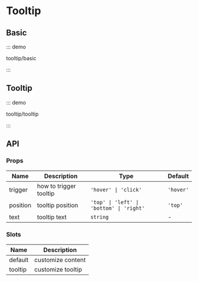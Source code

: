 # Tooltip

## Basic

::: demo

tooltip/basic

:::

## Tooltip

::: demo

tooltip/tooltip

:::

## API

### Props

| Name     | Description            | Type                                     | Default   |
| -------- | ---------------------- | ---------------------------------------- | --------- |
| trigger  | how to trigger tooltip | `'hover' \| 'click'`                     | `'hover'` |
| position | tooltip position       | `'top' \| 'left' \| 'bottom' \| 'right'` | `'top'`   |
| text     | tooltip text           | `string`                                 | -         |

### Slots

| Name    | Description       |
| ------- | ----------------- |
| default | customize content |
| tooltip | customize tooltip |
